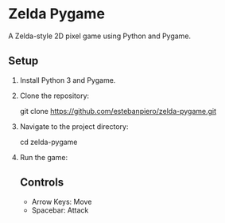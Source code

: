 # Zelda Pygame

A Zelda-style 2D pixel game using Python and Pygame.

## Setup

1. Install Python 3 and Pygame.

2. Clone the repository:

    git clone https://github.com/estebanpiero/zelda-pygame.git

3. Navigate to the project directory:

    cd zelda-pygame

4. Run the game:

    ## Controls

    - Arrow Keys: Move
    - Spacebar: Attack
